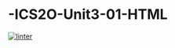 # -ICS2O-Unit3-01-HTML
 [![linter](https://github.com/hass0n3/-ICS2O-Unit3-01-HTML/workflows/linter/badge.svg)](https://github.com/marketplace/actions/super-linter)         

